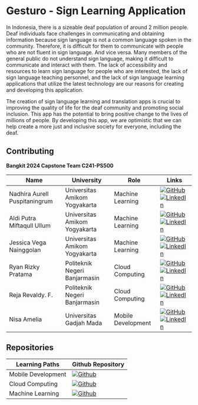 # Gesturo - Sign Learning Application

In Indonesia, there is a sizeable deaf population of around 2 million people. Deaf individuals face challenges in communicating and obtaining information because sign language is not a common language spoken in the community. Therefore, it is difficult for them to communicate with people who are not fluent in sign language. And vice versa. Many members of the general public do not understand sign language, making it difficult to communicate and interact with them. The lack of accessibility and resources to learn sign language for people who are interested, the lack of sign language teaching personnel, and the lack of sign language learning applications that utilize the latest technology are our reasons for creating and developing this application.

The creation of sign language learning and translation apps is crucial to improving the quality of life for the deaf community and promoting social inclusion. This app has the potential to bring positive change to the lives of millions of people. By developing this app, we are optimistic that we can help create a more just and inclusive society for everyone, including the deaf.

## Contributing

**Bangkit 2024 Capstone Team C241-PS500**

| Name                             | University                      | Role              | Links                                                                                          |
|----------------------------------|---------------------------------|-------------------|------------------------------------------------------------------------------------------------|
| Nadhira Aurell Puspitaningrum    | Universitas Amikom Yogyakarta   | Machine Learning  | [![GitHub](https://img.shields.io/badge/github-121013?style=for-the-badge&logo=github&logoColor=white)](https://github.com/nadhiraaurell) [![LinkedIn](https://img.shields.io/badge/linkedin-%230077B5.svg?style=for-the-badge&logo=linkedin&logoColor=white)](https://www.linkedin.com/in/nadhiraaurell/) |
| Aldi Putra Miftaqull Ullum       | Universitas Amikom Yogyakarta   | Machine Learning  | [![GitHub](https://img.shields.io/badge/github-121013?style=for-the-badge&logo=github&logoColor=white)](https://github.com/AldiPutra24) [![LinkedIn](https://img.shields.io/badge/linkedin-%230077B5.svg?style=for-the-badge&logo=linkedin&logoColor=white)](https://www.linkedin.com/in/aldi-putra-miftaqull-ullum-52231b222/) |
| Jessica Vega Nainggolan          | Universitas Amikom Yogyakarta   | Machine Learning  | [![GitHub](https://img.shields.io/badge/github-121013?style=for-the-badge&logo=github&logoColor=white)](https://github.com/jessicaavg) [![LinkedIn](https://img.shields.io/badge/linkedin-%230077B5.svg?style=for-the-badge&logo=linkedin&logoColor=white)](https://www.linkedin.com/in/jessicavegaa/) |
| Ryan Rizky Pratama               | Politeknik Negeri Banjarmasin   | Cloud Computing   | [![GitHub](https://img.shields.io/badge/github-121013?style=for-the-badge&logo=github&logoColor=white)](https://github.com/ryanriz) [![LinkedIn](https://img.shields.io/badge/linkedin-%230077B5.svg?style=for-the-badge&logo=linkedin&logoColor=white)](https://www.linkedin.com/in/ryanriz/) |
| Reja Revaldy. F.                 | Politeknik Negeri Banjarmasin   | Cloud Computing   | [![GitHub](https://img.shields.io/badge/github-121013?style=for-the-badge&logo=github&logoColor=white)](https://github.com/rejarevaldy) [![LinkedIn](https://img.shields.io/badge/linkedin-%230077B5.svg?style=for-the-badge&logo=linkedin&logoColor=white)](https://www.linkedin.com/in/rejarevaldyf/) |
| Nisa Amelia                      | Universitas Gadjah Mada         | Mobile Development| [![GitHub](https://img.shields.io/badge/github-121013?style=for-the-badge&logo=github&logoColor=white)](https://github.com/nisamelia) [![LinkedIn](https://img.shields.io/badge/linkedin-%230077B5.svg?style=for-the-badge&logo=linkedin&logoColor=white)](https://www.linkedin.com/in/nisa-amelia31/) |

## Repositories

| Learning Paths     | Github Repository                                                                                                        |
|--------------------|--------------------------------------------------------------------------------------------------------------------------|
| Mobile Development | [![Github](https://img.shields.io/badge/github-121013?style=for-the-badge&logo=github&logoColor=white)](https://github.com/gesturo-team/Mobile-Development) |
| Cloud Computing    | [![Github](https://img.shields.io/badge/github-121013?style=for-the-badge&logo=github&logoColor=white)](https://github.com/gesturo-team/Cloud-Computing)    |
| Machine Learning   | [![Github](https://img.shields.io/badge/github-121013?style=for-the-badge&logo=github&logoColor=white)](https://github.com/gesturo-team/Machine-Learning)   |
